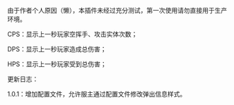 由于作者个人原因（懒），本插件未经过充分测试，第一次使用请勿直接用于生产环境。

CPS：显示上一秒玩家空挥手、攻击实体次数；

DPS：显示上一秒玩家造成总伤害；

HPS：显示上一秒玩家受到总伤害；

更新日志：


1.0.1：增加配置文件，允许服主通过配置文件修改弹出信息样式。
